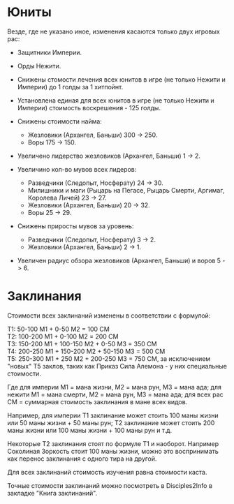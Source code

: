 # Юниты

Везде, где не указано иное, изменения касаются только двух игровых рас:
- Защитники Империи.
- Орды Нежити.

- Снижены стомости лечения всех юнитов в игре (не только Нежити и Империи) до 1 голды за 1 хитпойнт.

- Установлена единая для всех юнитов в игре (не только Нежити и Империи) стоимость воскрешения - 125 голды.

- Снижены стоимости найма:
  - Жезловики (Архангел, Баньши) 300 -> 250.
  - Воры 175 -> 150.

- Увеличено лидерство жезловиков (Архангел, Баньши) 1 -> 2. 

- Увеличино кол-во мувов всех лидеров:
  - Разведчики (Следопыт, Носферату) 24 -> 30.
  - Милишники и маги (Рыцарь на Пегасе, Рыцарь Смерти, Аргимаг, Королева Личей) 23 -> 27.
  - Жезловики (Архангел, Баньши) 20 -> 32.
  - Воры 25 -> 29.

- Снижены приросты мувов за уровень:
  - Разведчики (Следопыт, Носферату) 3 -> 2.
  - Жезловики (Архангел, Баньши) 2 -> 1.

- Увеличен радиус обзора жезловиков (Архангел, Баньши) и воров 5 -> 6.

# Заклинания

Стоимости всех заклинаний изменены в соответствии с формулой:

Т1: 50-100 М1 + 0-50 М2 = 100 СМ<br/>
Т2: 100-200 М1 + 0-100 М2 = 200 СМ<br/>
Т3: 150-200 М1 + 100-150 М2 + 0-50 М3 = 350 СМ<br/>
Т4: 200-250 М1 + 150-200 М2 + 50-150 М3 = 500 СМ<br/>
Т5: 250-300 М1 + 250 М2 + 200-250 М3 = 750 СМ, за исключением "новых" Т5 заклов, таких как Приказ Сила Алемона - у них специальные стоимости.

Где для империи М1 = мана жизни, М2 = мана рун, М3 = мана ада; для нежити М1 = мана смерти, М2 = мана рун, М3 = мана ада; для всех рас СМ = суммарная стоимость заклинания в мане всех видов.

Например, для империи Т1 заклинание может стоить 100 маны жизни или 50 маны жизни + 50 маны рун; Т2 заклинание может стоить 200 маны жизни или 100 маны жизни + 100 маны рун и т.д.

Некоторые Т2 заклинания стоят по формуле Т1 и наоборот. Например Соколиная Зоркость стоит 100 маны жизни, можно это воспринимать как перенос заклинания с одного тира на другой.

Для всех заклинаний стоимость изучения равна стоимости каста.

Точные стоимости заклинаний можно посмотреть в Disciples2Info в закладке "Книга заклинаний".
